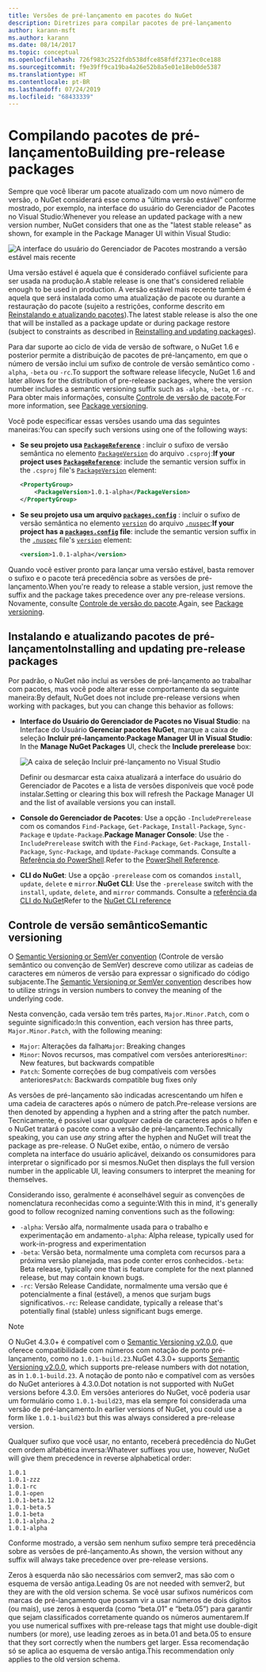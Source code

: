 ```yaml
---
title: Versões de pré-lançamento em pacotes do NuGet
description: Diretrizes para compilar pacotes de pré-lançamento
author: karann-msft
ms.author: karann
ms.date: 08/14/2017
ms.topic: conceptual
ms.openlocfilehash: 726f983c2522fdb538dfce858fdf2371ec0ce188
ms.sourcegitcommit: f9e39ff9ca19ba4a26e52b8a5e01e18eb0de5387
ms.translationtype: HT
ms.contentlocale: pt-BR
ms.lasthandoff: 07/24/2019
ms.locfileid: "68433339"
---
```

# <a name="building-pre-release-packages"></a><span data-ttu-id="cd09f-103">Compilando pacotes de pré-lançamento</span><span class="sxs-lookup"><span data-stu-id="cd09f-103">Building pre-release packages</span></span>

<span data-ttu-id="cd09f-104">Sempre que você liberar um pacote atualizado com um novo número de versão, o NuGet considerará esse como a “última versão estável” conforme mostrado, por exemplo, na interface do usuário do Gerenciador de Pacotes no Visual Studio:</span><span class="sxs-lookup"><span data-stu-id="cd09f-104">Whenever you release an updated package with a new version number, NuGet considers that one as the "latest stable release" as shown, for example in the Package Manager UI within Visual Studio:</span></span>

![A interface do usuário do Gerenciador de Pacotes mostrando a versão estável mais recente](media/Prerelease_01-LatestStable.png)

<span data-ttu-id="cd09f-106">Uma versão estável é aquela que é considerado confiável suficiente para ser usada na produção.</span><span class="sxs-lookup"><span data-stu-id="cd09f-106">A stable release is one that's considered reliable enough to be used in production.</span></span> <span data-ttu-id="cd09f-107">A versão estável mais recente também é aquela que será instalada como uma atualização de pacote ou durante a restauração do pacote (sujeito a restrições, conforme descrito em [Reinstalando e atualizando pacotes](../consume-packages/reinstalling-and-updating-packages.md)).</span><span class="sxs-lookup"><span data-stu-id="cd09f-107">The latest stable release is also the one that will be installed as a package update or during package restore (subject to constraints as described in [Reinstalling and updating packages](../consume-packages/reinstalling-and-updating-packages.md)).</span></span>

<span data-ttu-id="cd09f-108">Para dar suporte ao ciclo de vida de versão de software, o NuGet 1.6 e posterior permite a distribuição de pacotes de pré-lançamento, em que o número de versão inclui um sufixo de controle de versão semântico como `-alpha`, `-beta` ou `-rc`.</span><span class="sxs-lookup"><span data-stu-id="cd09f-108">To support the software release lifecycle, NuGet 1.6 and later allows for the distribution of pre-release packages, where the version number includes a semantic versioning suffix such as `-alpha`, `-beta`, or `-rc`.</span></span> <span data-ttu-id="cd09f-109">Para obter mais informações, consulte [Controle de versão de pacote](../reference/package-versioning.md#pre-release-versions).</span><span class="sxs-lookup"><span data-stu-id="cd09f-109">For more information, see [Package versioning](../reference/package-versioning.md#pre-release-versions).</span></span>

<span data-ttu-id="cd09f-110">Você pode especificar essas versões usando uma das seguintes maneiras:</span><span class="sxs-lookup"><span data-stu-id="cd09f-110">You can specify such versions using one of the following ways:</span></span>

- <span data-ttu-id="cd09f-111">**Se seu projeto usa [`PackageReference`](../consume-packages/package-references-in-project-files.md)** : incluir o sufixo de versão semântica no elemento [`PackageVersion`](/dotnet/core/tools/csproj.md#packageversion) do arquivo `.csproj`:</span><span class="sxs-lookup"><span data-stu-id="cd09f-111">**If your project uses [`PackageReference`](../consume-packages/package-references-in-project-files.md)**: include the semantic version suffix in the `.csproj` file's [`PackageVersion`](/dotnet/core/tools/csproj.md#packageversion) element:</span></span>

    ```xml
    <PropertyGroup>
        <PackageVersion>1.0.1-alpha</PackageVersion>
    </PropertyGroup>
    ```

- <span data-ttu-id="cd09f-112">**Se seu projeto usa um arquivo [`packages.config`](../reference/packages-config.md)** : incluir o sufixo de versão semântica no elemento [`version`](../reference/nuspec.md#version) do arquivo [`.nuspec`](../reference/nuspec.md):</span><span class="sxs-lookup"><span data-stu-id="cd09f-112">**If your project has a [`packages.config`](../reference/packages-config.md) file**: include the semantic version suffix in the [`.nuspec`](../reference/nuspec.md) file's [`version`](../reference/nuspec.md#version) element:</span></span>

    ```xml
    <version>1.0.1-alpha</version>
    ```

<span data-ttu-id="cd09f-113">Quando você estiver pronto para lançar uma versão estável, basta remover o sufixo e o pacote terá precedência sobre as versões de pré-lançamento.</span><span class="sxs-lookup"><span data-stu-id="cd09f-113">When you're ready to release a stable version, just remove the suffix and the package takes precedence over any pre-release versions.</span></span> <span data-ttu-id="cd09f-114">Novamente, consulte [Controle de versão do pacote](../reference/package-versioning.md#pre-release-versions).</span><span class="sxs-lookup"><span data-stu-id="cd09f-114">Again, see [Package versioning](../reference/package-versioning.md#pre-release-versions).</span></span>

## <a name="installing-and-updating-pre-release-packages"></a><span data-ttu-id="cd09f-115">Instalando e atualizando pacotes de pré-lançamento</span><span class="sxs-lookup"><span data-stu-id="cd09f-115">Installing and updating pre-release packages</span></span>

<span data-ttu-id="cd09f-116">Por padrão, o NuGet não inclui as versões de pré-lançamento ao trabalhar com pacotes, mas você pode alterar esse comportamento da seguinte maneira:</span><span class="sxs-lookup"><span data-stu-id="cd09f-116">By default, NuGet does not include pre-release versions when working with packages, but you can change this behavior as follows:</span></span>

- <span data-ttu-id="cd09f-117">**Interface do Usuário do Gerenciador de Pacotes no Visual Studio**: na Interface do Usuário **Gerenciar pacotes NuGet**, marque a caixa de seleção **Incluir pré-lançamento**:</span><span class="sxs-lookup"><span data-stu-id="cd09f-117">**Package Manager UI in Visual Studio**: In the **Manage NuGet Packages** UI, check the **Include prerelease** box:</span></span>

    ![A caixa de seleção Incluir pré-lançamento no Visual Studio](media/Prerelease_02-CheckPrerelease.png)

    <span data-ttu-id="cd09f-119">Definir ou desmarcar esta caixa atualizará a interface do usuário do Gerenciador de Pacotes e a lista de versões disponíveis que você pode instalar.</span><span class="sxs-lookup"><span data-stu-id="cd09f-119">Setting or clearing this box will refresh the Package Manager UI and the list of available versions you can install.</span></span>

- <span data-ttu-id="cd09f-120">**Console do Gerenciador de Pacotes**: Use a opção `-IncludePrerelease` com os comandos `Find-Package`, `Get-Package`, `Install-Package`, `Sync-Package` e `Update-Package`.</span><span class="sxs-lookup"><span data-stu-id="cd09f-120">**Package Manager Console**: Use the `-IncludePrerelease` switch with the `Find-Package`, `Get-Package`, `Install-Package`, `Sync-Package`, and `Update-Package` commands.</span></span> <span data-ttu-id="cd09f-121">Consulte a [Referência do PowerShell](../reference/powershell-reference.md).</span><span class="sxs-lookup"><span data-stu-id="cd09f-121">Refer to the [PowerShell Reference](../reference/powershell-reference.md).</span></span>

- <span data-ttu-id="cd09f-122">**CLI do NuGet**: Use a opção `-prerelease` com os comandos `install`, `update`, `delete` e `mirror`.</span><span class="sxs-lookup"><span data-stu-id="cd09f-122">**NuGet CLI**: Use the `-prerelease` switch with the `install`, `update`, `delete`, and `mirror` commands.</span></span> <span data-ttu-id="cd09f-123">Consulte a [referência da CLI do NuGet](../reference/nuget-exe-cli-reference.md)</span><span class="sxs-lookup"><span data-stu-id="cd09f-123">Refer to the [NuGet CLI reference](../reference/nuget-exe-cli-reference.md)</span></span>

## <a name="semantic-versioning"></a><span data-ttu-id="cd09f-124">Controle de versão semântico</span><span class="sxs-lookup"><span data-stu-id="cd09f-124">Semantic versioning</span></span>

<span data-ttu-id="cd09f-125">O [Semantic Versioning or SemVer convention](http://semver.org/spec/v1.0.0.html) (Controle de versão semântico ou convenção de SemVer) descreve como utilizar as cadeias de caracteres em números de versão para expressar o significado do código subjacente.</span><span class="sxs-lookup"><span data-stu-id="cd09f-125">The [Semantic Versioning or SemVer convention](http://semver.org/spec/v1.0.0.html) describes how to utilize strings in version numbers to convey the meaning of the underlying code.</span></span>

<span data-ttu-id="cd09f-126">Nesta convenção, cada versão tem três partes, `Major.Minor.Patch`, com o seguinte significado:</span><span class="sxs-lookup"><span data-stu-id="cd09f-126">In this convention, each version has three parts, `Major.Minor.Patch`, with the following meaning:</span></span>

- <span data-ttu-id="cd09f-127">`Major`: Alterações da falha</span><span class="sxs-lookup"><span data-stu-id="cd09f-127">`Major`: Breaking changes</span></span>
- <span data-ttu-id="cd09f-128">`Minor`: Novos recursos, mas compatível com versões anteriores</span><span class="sxs-lookup"><span data-stu-id="cd09f-128">`Minor`: New features, but backwards compatible</span></span>
- <span data-ttu-id="cd09f-129">`Patch`: Somente correções de bug compatíveis com versões anteriores</span><span class="sxs-lookup"><span data-stu-id="cd09f-129">`Patch`: Backwards compatible bug fixes only</span></span>

<span data-ttu-id="cd09f-130">As versões de pré-lançamento são indicadas acrescentando um hífen e uma cadeia de caracteres após o número de patch.</span><span class="sxs-lookup"><span data-stu-id="cd09f-130">Pre-release versions are then denoted by appending a hyphen and a string after the patch number.</span></span> <span data-ttu-id="cd09f-131">Tecnicamente, é possível usar *qualquer* cadeia de caracteres após o hífen e o NuGet tratará o pacote como a versão de pré-lançamento.</span><span class="sxs-lookup"><span data-stu-id="cd09f-131">Technically speaking, you can use *any* string after the hyphen and NuGet will treat the package as pre-release.</span></span> <span data-ttu-id="cd09f-132">O NuGet exibe, então, o número de versão completa na interface do usuário aplicável, deixando os consumidores para interpretar o significado por si mesmos.</span><span class="sxs-lookup"><span data-stu-id="cd09f-132">NuGet then displays the full version number in the applicable UI, leaving consumers to interpret the meaning for themselves.</span></span>

<span data-ttu-id="cd09f-133">Considerando isso, geralmente é aconselhável seguir as convenções de nomenclatura reconhecidas como a seguinte:</span><span class="sxs-lookup"><span data-stu-id="cd09f-133">With this in mind, it's generally good to follow recognized naming conventions such as the following:</span></span>

- <span data-ttu-id="cd09f-134">`-alpha`: Versão alfa, normalmente usada para o trabalho e experimentação em andamento</span><span class="sxs-lookup"><span data-stu-id="cd09f-134">`-alpha`: Alpha release, typically used for work-in-progress and experimentation</span></span>
- <span data-ttu-id="cd09f-135">`-beta`: Versão beta, normalmente uma completa com recursos para a próxima versão planejada, mas pode conter erros conhecidos.</span><span class="sxs-lookup"><span data-stu-id="cd09f-135">`-beta`: Beta release, typically one that is feature complete for the next planned release, but may contain known bugs.</span></span>
- <span data-ttu-id="cd09f-136">`-rc`: Versão Release Candidate, normalmente uma versão que é potencialmente a final (estável), a menos que surjam bugs significativos.</span><span class="sxs-lookup"><span data-stu-id="cd09f-136">`-rc`: Release candidate, typically a release that's potentially final (stable) unless significant bugs emerge.</span></span>

> [!Note]
> <span data-ttu-id="cd09f-137">O NuGet 4.3.0+ é compatível com o [Semantic Versioning v2.0.0](http://semver.org/spec/v2.0.0.html), que oferece compatibilidade com números com notação de ponto pré-lançamento, como no `1.0.1-build.23`.</span><span class="sxs-lookup"><span data-stu-id="cd09f-137">NuGet 4.3.0+ supports [Semantic Versioning v2.0.0](http://semver.org/spec/v2.0.0.html), which supports pre-release numbers with dot notation, as in `1.0.1-build.23`.</span></span> <span data-ttu-id="cd09f-138">A notação de ponto não e compatível com as versões do NuGet anteriores à 4.3.0.</span><span class="sxs-lookup"><span data-stu-id="cd09f-138">Dot notation is not supported with NuGet versions before 4.3.0.</span></span> <span data-ttu-id="cd09f-139">Em versões anteriores do NuGet, você poderia usar um formulário como `1.0.1-build23`, mas ela sempre foi considerada uma versão de pré-lançamento.</span><span class="sxs-lookup"><span data-stu-id="cd09f-139">In earlier versions of NuGet, you could use a form like `1.0.1-build23` but this was always considered a pre-release version.</span></span>

<span data-ttu-id="cd09f-140">Qualquer sufixo que você usar, no entanto, receberá precedência do NuGet cem ordem alfabética inversa:</span><span class="sxs-lookup"><span data-stu-id="cd09f-140">Whatever suffixes you use, however, NuGet will give them precedence in reverse alphabetical order:</span></span>

    1.0.1
    1.0.1-zzz
    1.0.1-rc
    1.0.1-open
    1.0.1-beta.12
    1.0.1-beta.5
    1.0.1-beta
    1.0.1-alpha.2
    1.0.1-alpha

<span data-ttu-id="cd09f-141">Conforme mostrado, a versão sem nenhum sufixo sempre terá precedência sobre as versões de pré-lançamento.</span><span class="sxs-lookup"><span data-stu-id="cd09f-141">As shown, the version without any suffix will always take precedence over pre-release versions.</span></span>

<span data-ttu-id="cd09f-142">Zeros à esquerda não são necessários com semver2, mas são com o esquema de versão antiga.</span><span class="sxs-lookup"><span data-stu-id="cd09f-142">Leading 0s are not needed with semver2, but they are with the old version schema.</span></span> <span data-ttu-id="cd09f-143">Se você usar sufixos numéricos com marcas de pré-lançamento que possam vir a usar números de dois dígitos (ou mais), use zeros à esquerda (como “beta.01” e “beta.05”) para garantir que sejam classificados corretamente quando os números aumentarem.</span><span class="sxs-lookup"><span data-stu-id="cd09f-143">If you use numerical suffixes with pre-release tags that might use double-digit numbers (or more), use leading zeroes as in beta.01 and beta.05 to ensure that they sort correctly when the numbers get larger.</span></span> <span data-ttu-id="cd09f-144">Essa recomendação só se aplica ao esquema de versão antiga.</span><span class="sxs-lookup"><span data-stu-id="cd09f-144">This recommendation only applies to the old version schema.</span></span>
